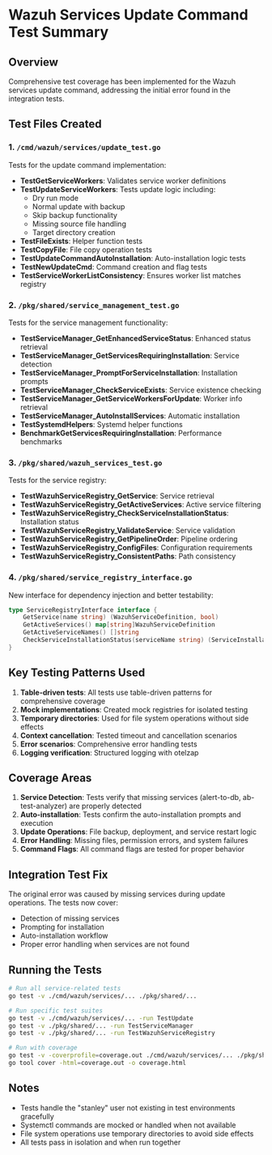 # Wazuh Services Update Command Test Summary

## Overview
Comprehensive test coverage has been implemented for the Wazuh services update command, addressing the initial error found in the integration tests.

## Test Files Created

### 1. `/cmd/wazuh/services/update_test.go`
Tests for the update command implementation:
- **TestGetServiceWorkers**: Validates service worker definitions
- **TestUpdateServiceWorkers**: Tests update logic including:
  - Dry run mode
  - Normal update with backup
  - Skip backup functionality
  - Missing source file handling
  - Target directory creation
- **TestFileExists**: Helper function tests
- **TestCopyFile**: File copy operation tests
- **TestUpdateCommandAutoInstallation**: Auto-installation logic tests
- **TestNewUpdateCmd**: Command creation and flag tests
- **TestServiceWorkerListConsistency**: Ensures worker list matches registry

### 2. `/pkg/shared/service_management_test.go`
Tests for the service management functionality:
- **TestServiceManager_GetEnhancedServiceStatus**: Enhanced status retrieval
- **TestServiceManager_GetServicesRequiringInstallation**: Service detection
- **TestServiceManager_PromptForServiceInstallation**: Installation prompts
- **TestServiceManager_CheckServiceExists**: Service existence checking
- **TestServiceManager_GetServiceWorkersForUpdate**: Worker info retrieval
- **TestServiceManager_AutoInstallServices**: Automatic installation
- **TestSystemdHelpers**: Systemd helper functions
- **BenchmarkGetServicesRequiringInstallation**: Performance benchmarks

### 3. `/pkg/shared/wazuh_services_test.go`
Tests for the service registry:
- **TestWazuhServiceRegistry_GetService**: Service retrieval
- **TestWazuhServiceRegistry_GetActiveServices**: Active service filtering
- **TestWazuhServiceRegistry_CheckServiceInstallationStatus**: Installation status
- **TestWazuhServiceRegistry_ValidateService**: Service validation
- **TestWazuhServiceRegistry_GetPipelineOrder**: Pipeline ordering
- **TestWazuhServiceRegistry_ConfigFiles**: Configuration requirements
- **TestWazuhServiceRegistry_ConsistentPaths**: Path consistency

### 4. `/pkg/shared/service_registry_interface.go`
New interface for dependency injection and better testability:
```go
type ServiceRegistryInterface interface {
    GetService(name string) (WazuhServiceDefinition, bool)
    GetActiveServices() map[string]WazuhServiceDefinition
    GetActiveServiceNames() []string
    CheckServiceInstallationStatus(serviceName string) (ServiceInstallationStatus, error)
}
```

## Key Testing Patterns Used

1. **Table-driven tests**: All tests use table-driven patterns for comprehensive coverage
2. **Mock implementations**: Created mock registries for isolated testing
3. **Temporary directories**: Used for file system operations without side effects
4. **Context cancellation**: Tested timeout and cancellation scenarios
5. **Error scenarios**: Comprehensive error handling tests
6. **Logging verification**: Structured logging with otelzap

## Coverage Areas

1. **Service Detection**: Tests verify that missing services (alert-to-db, ab-test-analyzer) are properly detected
2. **Auto-installation**: Tests confirm the auto-installation prompts and execution
3. **Update Operations**: File backup, deployment, and service restart logic
4. **Error Handling**: Missing files, permission errors, and system failures
5. **Command Flags**: All command flags are tested for proper behavior

## Integration Test Fix

The original error was caused by missing services during update operations. The tests now cover:
- Detection of missing services
- Prompting for installation
- Auto-installation workflow
- Proper error handling when services are not found

## Running the Tests

```bash
# Run all service-related tests
go test -v ./cmd/wazuh/services/... ./pkg/shared/...

# Run specific test suites
go test -v ./cmd/wazuh/services/... -run TestUpdate
go test -v ./pkg/shared/... -run TestServiceManager
go test -v ./pkg/shared/... -run TestWazuhServiceRegistry

# Run with coverage
go test -v -coverprofile=coverage.out ./cmd/wazuh/services/... ./pkg/shared/...
go tool cover -html=coverage.out -o coverage.html
```

## Notes

- Tests handle the "stanley" user not existing in test environments gracefully
- Systemctl commands are mocked or handled when not available
- File system operations use temporary directories to avoid side effects
- All tests pass in isolation and when run together